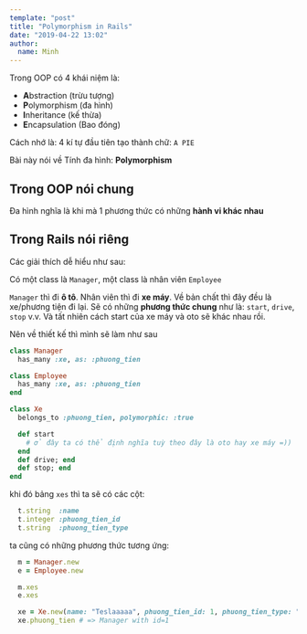 ```yaml
---
template: "post"
title: "Polymorphism in Rails"
date: "2019-04-22 13:02"
author:
  name: Minh
---
```


Trong OOP có 4 khái niệm là:
* **A**bstraction (trừu tượng)
* **P**olymorphism (đa hình)
* **I**nheritance (kế thừa)
* **E**ncapsulation (Bao đóng)

Cách nhớ là: 4 kí tự đầu tiên tạo thành chữ: `A PIE`

Bài này nói về Tính đa hình: **Polymorphism**

## Trong OOP nói chung

Đa hình nghĩa là khi mà 1 phương thức có những **hành vi khác nhau**

## Trong Rails nói riêng

Các giải thích dễ hiểu như sau:

Có một class là `Manager`, một class là nhân viên `Employee`

`Manager` thì đi **ô tô**. Nhân viên thì đi **xe máy**. Về bản chất thì đây đều là xe/phương tiện đi lại. Sẽ có những **phương thức chung** như là: `start`, `drive`, `stop` v.v. Và tất nhiên cách start của xe máy và oto sẽ khác nhau rồi.

Nên về thiết kế thì mình sẽ làm như sau

```rb
class Manager
  has_many :xe, as: :phuong_tien

class Employee
  has_many :xe, as: :phuong_tien
end

class Xe
  belongs_to :phuong_tien, polymorphic: :true

  def start
    # ở đây ta có thể định nghĩa tuỳ theo đây là oto hay xe máy =))
  end
  def drive; end
  def stop; end
end
```

khi đó bảng `xes` thì ta sẽ có các cột:

```rb
  t.string  :name
  t.integer :phuong_tien_id
  t.string  :phuong_tien_type
```

ta cũng có những phương thức tương ứng:

```rb
  m = Manager.new
  e = Employee.new

  m.xes
  e.xes

  xe = Xe.new(name: "Teslaaaaa", phuong_tien_id: 1, phuong_tien_type: "Manager")
  xe.phuong_tien # => Manager with id=1
```


